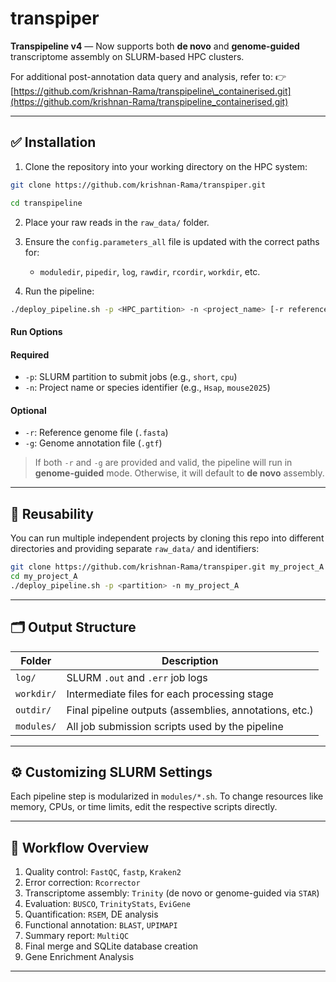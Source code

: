 # transpiper

**Transpipeline v4** — Now supports both **de novo** and **genome-guided** transcriptome assembly on SLURM-based HPC clusters.

For additional post-annotation data query and analysis, refer to:
👉 [https://github.com/krishnan-Rama/transpipeline\_containerised.git](https://github.com/krishnan-Rama/transpipeline_containerised.git)

---

## ✅ Installation

1. Clone the repository into your working directory on the HPC system:

```bash
git clone https://github.com/krishnan-Rama/transpiper.git
```
```bash
cd transpipeline
```

2. Place your raw reads in the `raw_data/` folder.

3. Ensure the `config.parameters_all` file is updated with the correct paths for:

   * `moduledir`, `pipedir`, `log`, `rawdir`, `rcordir`, `workdir`, etc.

4. Run the pipeline:

```bash
./deploy_pipeline.sh -p <HPC_partition> -n <project_name> [-r reference.fasta -g annotation.gtf]
```

#### Run Options

#### Required

* `-p`: SLURM partition to submit jobs (e.g., `short`, `cpu`)
* `-n`: Project name or species identifier (e.g., `Hsap`, `mouse2025`)

#### Optional

* `-r`: Reference genome file (`.fasta`)
* `-g`: Genome annotation file (`.gtf`)

> If both `-r` and `-g` are provided and valid, the pipeline will run in **genome-guided** mode.
> Otherwise, it will default to **de novo** assembly.

---

## 🔁 Reusability

You can run multiple independent projects by cloning this repo into different directories and providing separate `raw_data/` and identifiers:

```bash
git clone https://github.com/krishnan-Rama/transpiper.git my_project_A
cd my_project_A
./deploy_pipeline.sh -p <partition> -n my_project_A
```

---

## 🗂 Output Structure

| Folder     | Description                                            |
| ---------- | ------------------------------------------------------ |
| `log/`     | SLURM `.out` and `.err` job logs                       |
| `workdir/` | Intermediate files for each processing stage           |
| `outdir/`  | Final pipeline outputs (assemblies, annotations, etc.) |
| `modules/` | All job submission scripts used by the pipeline        |

---

## ⚙️ Customizing SLURM Settings

Each pipeline step is modularized in `modules/*.sh`.
To change resources like memory, CPUs, or time limits, edit the respective scripts directly.

---

## 🧬 Workflow Overview

1. Quality control: `FastQC`, `fastp`, `Kraken2`
2. Error correction: `Rcorrector`
3. Transcriptome assembly: `Trinity` (de novo or genome-guided via `STAR`)
4. Evaluation: `BUSCO`, `TrinityStats`, `EviGene`
5. Quantification: `RSEM`, DE analysis
6. Functional annotation: `BLAST`, `UPIMAPI`
7. Summary report: `MultiQC`
8. Final merge and SQLite database creation
9. Gene Enrichment Analysis

---
